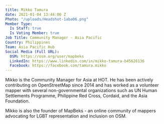 ```yaml
---
title: Mikko Tamura
date: 2021-01-04 13:44:00 Z
Photo: "/uploads/Headshot-1aba06.png"
Member Type:
  Is Staff: true
  Is Voting Member: true
Job Title: Community Manager - Asia Pacific
Country: Philippines
Team: Asia Pacific Hub
Social Media (Full URL):
  OSM: https://osm.org/user/mapbeks
  LinkedIn: https://www.linkedin.com/in/mikko-tamura-b45626136
  Facebook: https://facebook.com/tamura.mikko
---
```


Mikko is the Community Manager for Asia at HOT. He has been actively contributing on OpenStreetMap since 2014 and has worked as a volunteer mapper with several non-governmental organizations such as UN Human Settlements Programme, Philippine Red Cross, Cordaid, and the Asia Foundation.

Mikko is also the founder of MapBeks - an online community of mappers advocating for LGBT representation and inclusion on OSM.  

